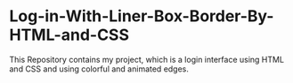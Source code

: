 # Log-in-With-Liner-Box-Border-By-HTML-and-CSS
This Repository contains my project, which is a login interface using HTML and CSS and using colorful and animated edges.
